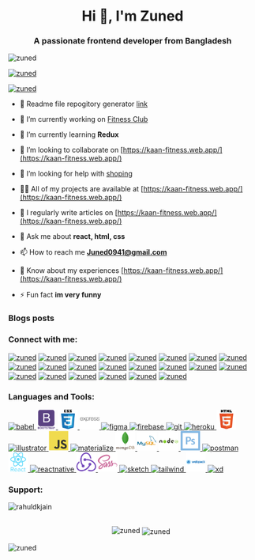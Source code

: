 <h1 align="center">Hi 👋, I'm Zuned</h1>
<h3 align="center">A passionate frontend developer from Bangladesh</h3>

<p align="left"> <img src="https://komarev.com/ghpvc/?username=zuned&label=Profile%20views&color=0e75b6&style=flat" alt="zuned" /> </p>

<p align="left"> <a href="https://github.com/ryo-ma/github-profile-trophy"><img src="https://github-profile-trophy.vercel.app/?username=zuned" alt="zuned" /></a> </p>

<p align="left"> <a href="https://twitter.com/zuned" target="blank"><img src="https://img.shields.io/twitter/follow/zuned?logo=twitter&style=for-the-badge" alt="zuned" /></a> </p>

- 🔭 Readme file repogitory generator [link](https://rahuldkjain.github.io/gh-profile-readme-generator/)
- 🔭 I’m currently working on [Fitness Club](https://kaan-fitness.web.app/)

- 🌱 I’m currently learning **Redux**

- 👯 I’m looking to collaborate on [https://kaan-fitness.web.app/](https://kaan-fitness.web.app/)

- 🤝 I’m looking for help with [shoping](https://kaan-fitness.web.app/)

- 👨‍💻 All of my projects are available at [https://kaan-fitness.web.app/](https://kaan-fitness.web.app/)

- 📝 I regularly write articles on [https://kaan-fitness.web.app/](https://kaan-fitness.web.app/)

- 💬 Ask me about **react, html, css**

- 📫 How to reach me **Juned0941@gmail.com**

- 📄 Know about my experiences [https://kaan-fitness.web.app/](https://kaan-fitness.web.app/)

- ⚡ Fun fact **im very funny**

### Blogs posts
<!-- BLOG-POST-LIST:START -->
<!-- BLOG-POST-LIST:END -->

<h3 align="left">Connect with me:</h3>
<p align="left">
<a href="https://codepen.io/zuned" target="blank"><img align="center" src="https://raw.githubusercontent.com/rahuldkjain/github-profile-readme-generator/neutral-icons/src/images/icons/Social/codepen.svg" alt="zuned" height="30" width="40" /></a>
<a href="https://dev.to/zuned" target="blank"><img align="center" src="https://cdn.jsdelivr.net/npm/simple-icons@3.0.1/icons/dev-dot-to.svg" alt="zuned" height="30" width="40" /></a>
<a href="https://twitter.com/zuned" target="blank"><img align="center" src="https://raw.githubusercontent.com/rahuldkjain/github-profile-readme-generator/neutral-icons/src/images/icons/Social/twitter.svg" alt="zuned" height="30" width="40" /></a>
<a href="https://linkedin.com/in/zuned" target="blank"><img align="center" src="https://raw.githubusercontent.com/rahuldkjain/github-profile-readme-generator/neutral-icons/src/images/icons/Social/linked-in-alt.svg" alt="zuned" height="30" width="40" /></a>
<a href="https://stackoverflow.com/users/zuned" target="blank"><img align="center" src="https://raw.githubusercontent.com/rahuldkjain/github-profile-readme-generator/neutral-icons/src/images/icons/Social/stack-overflow.svg" alt="zuned" height="30" width="40" /></a>
<a href="https://codesandbox.com/zuned" target="blank"><img align="center" src="https://cdn.jsdelivr.net/npm/simple-icons@3.0.1/icons/codesandbox.svg" alt="zuned" height="30" width="40" /></a>
<a href="https://kaggle.com/zuned" target="blank"><img align="center" src="https://raw.githubusercontent.com/rahuldkjain/github-profile-readme-generator/neutral-icons/src/images/icons/Social/kaggle.svg" alt="zuned" height="30" width="40" /></a>
<a href="https://fb.com/zuned" target="blank"><img align="center" src="https://raw.githubusercontent.com/rahuldkjain/github-profile-readme-generator/neutral-icons/src/images/icons/Social/facebook.svg" alt="zuned" height="30" width="40" /></a>
<a href="https://instagram.com/zuned" target="blank"><img align="center" src="https://raw.githubusercontent.com/rahuldkjain/github-profile-readme-generator/neutral-icons/src/images/icons/Social/instagram.svg" alt="zuned" height="30" width="40" /></a>
<a href="https://dribbble.com/zuned" target="blank"><img align="center" src="https://raw.githubusercontent.com/rahuldkjain/github-profile-readme-generator/neutral-icons/src/images/icons/Social/dribbble.svg" alt="zuned" height="30" width="40" /></a>
<a href="https://www.behance.net/zuned" target="blank"><img align="center" src="https://raw.githubusercontent.com/rahuldkjain/github-profile-readme-generator/neutral-icons/src/images/icons/Social/behance.svg" alt="zuned" height="30" width="40" /></a>
<a href="https://medium.com/zuned" target="blank"><img align="center" src="https://raw.githubusercontent.com/rahuldkjain/github-profile-readme-generator/neutral-icons/src/images/icons/Social/medium.svg" alt="zuned" height="30" width="40" /></a>
<a href="https://www.youtube.com/c/zuned" target="blank"><img align="center" src="https://raw.githubusercontent.com/rahuldkjain/github-profile-readme-generator/neutral-icons/src/images/icons/Social/youtube.svg" alt="zuned" height="30" width="40" /></a>
<a href="https://www.codechef.com/users/zuned" target="blank"><img align="center" src="https://cdn.jsdelivr.net/npm/simple-icons@3.1.0/icons/codechef.svg" alt="zuned" height="30" width="40" /></a>
<a href="https://www.hackerrank.com/zuned" target="blank"><img align="center" src="https://raw.githubusercontent.com/rahuldkjain/github-profile-readme-generator/neutral-icons/src/images/icons/Social/hackerrank.svg" alt="zuned" height="30" width="40" /></a>
<a href="https://codeforces.com/profile/zuned" target="blank"><img align="center" src="https://cdn.jsdelivr.net/npm/simple-icons@3.0.1/icons/codeforces.svg" alt="zuned" height="30" width="40" /></a>
<a href="https://www.leetcode.com/zuned" target="blank"><img align="center" src="https://raw.githubusercontent.com/rahuldkjain/github-profile-readme-generator/neutral-icons/src/images/icons/Social/leet-code.svg" alt="zuned" height="30" width="40" /></a>
<a href="https://www.hackerearth.com/zuned" target="blank"><img align="center" src="https://raw.githubusercontent.com/rahuldkjain/github-profile-readme-generator/neutral-icons/src/images/icons/Social/hackerearth.svg" alt="zuned" height="30" width="40" /></a>
<a href="https://auth.geeksforgeeks.org/user/zuned" target="blank"><img align="center" src="https://raw.githubusercontent.com/rahuldkjain/github-profile-readme-generator/neutral-icons/src/images/icons/Social/geeks-for-geeks.svg" alt="zuned" height="30" width="40" /></a>
<a href="https://www.topcoder.com/members/zuned" target="blank"><img align="center" src="https://cdn.jsdelivr.net/npm/simple-icons@3.0.1/icons/topcoder.svg" alt="zuned" height="30" width="40" /></a>
<a href="https://discord.gg/zuned" target="blank"><img align="center" src="https://raw.githubusercontent.com/rahuldkjain/github-profile-readme-generator/neutral-icons/src/images/icons/Social/discord.svg" alt="zuned" height="30" width="40" /></a>
<a href="/zuned" target="blank"><img align="center" src="https://raw.githubusercontent.com/rahuldkjain/github-profile-readme-generator/neutral-icons/src/images/icons/Social/rss.svg" alt="zuned" height="30" width="40" /></a>
</p>

<h3 align="left">Languages and Tools:</h3>
<p align="left"> <a href="https://babeljs.io/" target="_blank"> <img src="https://www.vectorlogo.zone/logos/babeljs/babeljs-icon.svg" alt="babel" width="40" height="40"/> </a> <a href="https://getbootstrap.com" target="_blank"> <img src="https://raw.githubusercontent.com/devicons/devicon/master/icons/bootstrap/bootstrap-plain-wordmark.svg" alt="bootstrap" width="40" height="40"/> </a> <a href="https://www.w3schools.com/css/" target="_blank"> <img src="https://raw.githubusercontent.com/devicons/devicon/master/icons/css3/css3-original-wordmark.svg" alt="css3" width="40" height="40"/> </a> <a href="https://expressjs.com" target="_blank"> <img src="https://raw.githubusercontent.com/devicons/devicon/master/icons/express/express-original-wordmark.svg" alt="express" width="40" height="40"/> </a> <a href="https://www.figma.com/" target="_blank"> <img src="https://www.vectorlogo.zone/logos/figma/figma-icon.svg" alt="figma" width="40" height="40"/> </a> <a href="https://firebase.google.com/" target="_blank"> <img src="https://www.vectorlogo.zone/logos/firebase/firebase-icon.svg" alt="firebase" width="40" height="40"/> </a> <a href="https://git-scm.com/" target="_blank"> <img src="https://www.vectorlogo.zone/logos/git-scm/git-scm-icon.svg" alt="git" width="40" height="40"/> </a> <a href="https://heroku.com" target="_blank"> <img src="https://www.vectorlogo.zone/logos/heroku/heroku-icon.svg" alt="heroku" width="40" height="40"/> </a> <a href="https://www.w3.org/html/" target="_blank"> <img src="https://raw.githubusercontent.com/devicons/devicon/master/icons/html5/html5-original-wordmark.svg" alt="html5" width="40" height="40"/> </a> <a href="https://www.adobe.com/in/products/illustrator.html" target="_blank"> <img src="https://www.vectorlogo.zone/logos/adobe_illustrator/adobe_illustrator-icon.svg" alt="illustrator" width="40" height="40"/> </a> <a href="https://developer.mozilla.org/en-US/docs/Web/JavaScript" target="_blank"> <img src="https://raw.githubusercontent.com/devicons/devicon/master/icons/javascript/javascript-original.svg" alt="javascript" width="40" height="40"/> </a> <a href="https://materializecss.com/" target="_blank"> <img src="https://raw.githubusercontent.com/prplx/svg-logos/5585531d45d294869c4eaab4d7cf2e9c167710a9/svg/materialize.svg" alt="materialize" width="40" height="40"/> </a> <a href="https://www.mongodb.com/" target="_blank"> <img src="https://raw.githubusercontent.com/devicons/devicon/master/icons/mongodb/mongodb-original-wordmark.svg" alt="mongodb" width="40" height="40"/> </a> <a href="https://www.mysql.com/" target="_blank"> <img src="https://raw.githubusercontent.com/devicons/devicon/master/icons/mysql/mysql-original-wordmark.svg" alt="mysql" width="40" height="40"/> </a> <a href="https://nodejs.org" target="_blank"> <img src="https://raw.githubusercontent.com/devicons/devicon/master/icons/nodejs/nodejs-original-wordmark.svg" alt="nodejs" width="40" height="40"/> </a> <a href="https://www.photoshop.com/en" target="_blank"> <img src="https://raw.githubusercontent.com/devicons/devicon/master/icons/photoshop/photoshop-line.svg" alt="photoshop" width="40" height="40"/> </a> <a href="https://postman.com" target="_blank"> <img src="https://www.vectorlogo.zone/logos/getpostman/getpostman-icon.svg" alt="postman" width="40" height="40"/> </a> <a href="https://reactjs.org/" target="_blank"> <img src="https://raw.githubusercontent.com/devicons/devicon/master/icons/react/react-original-wordmark.svg" alt="react" width="40" height="40"/> </a> <a href="https://reactnative.dev/" target="_blank"> <img src="https://reactnative.dev/img/header_logo.svg" alt="reactnative" width="40" height="40"/> </a> <a href="https://redux.js.org" target="_blank"> <img src="https://raw.githubusercontent.com/devicons/devicon/master/icons/redux/redux-original.svg" alt="redux" width="40" height="40"/> </a> <a href="https://sass-lang.com" target="_blank"> <img src="https://raw.githubusercontent.com/devicons/devicon/master/icons/sass/sass-original.svg" alt="sass" width="40" height="40"/> </a> <a href="https://www.sketch.com/" target="_blank"> <img src="https://www.vectorlogo.zone/logos/sketchapp/sketchapp-icon.svg" alt="sketch" width="40" height="40"/> </a> <a href="https://tailwindcss.com/" target="_blank"> <img src="https://www.vectorlogo.zone/logos/tailwindcss/tailwindcss-icon.svg" alt="tailwind" width="40" height="40"/> </a> <a href="https://webpack.js.org" target="_blank"> <img src="https://raw.githubusercontent.com/devicons/devicon/d00d0969292a6569d45b06d3f350f463a0107b0d/icons/webpack/webpack-original-wordmark.svg" alt="webpack" width="40" height="40"/> </a> <a href="https://www.adobe.com/products/xd.html" target="_blank"> <img src="https://cdn.worldvectorlogo.com/logos/adobe-xd.svg" alt="xd" width="40" height="40"/> </a> </p>

<h3 align="left">Support:</h3>
<p><a href="https://www.buymeacoffee.com/rahuldkjain"> <img align="left" src="https://cdn.buymeacoffee.com/buttons/v2/default-yellow.png" height="50" width="210" alt="rahuldkjain" /></a></p><br><br>

<p><img align="left" src="https://github-readme-stats.vercel.app/api/top-langs?username=zuned&show_icons=true&locale=en&layout=compact" alt="zuned" /></p>

<p>&nbsp;<img align="center" src="https://github-readme-stats.vercel.app/api?username=zuned&show_icons=true&locale=en" alt="zuned" /></p>

<p><img align="center" src="https://github-readme-streak-stats.herokuapp.com/?user=zuned&" alt="zuned" /></p>
